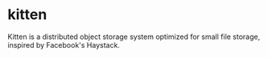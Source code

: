 # kitten
Kitten is a distributed object storage system optimized for small file storage, inspired by Facebook's Haystack.
